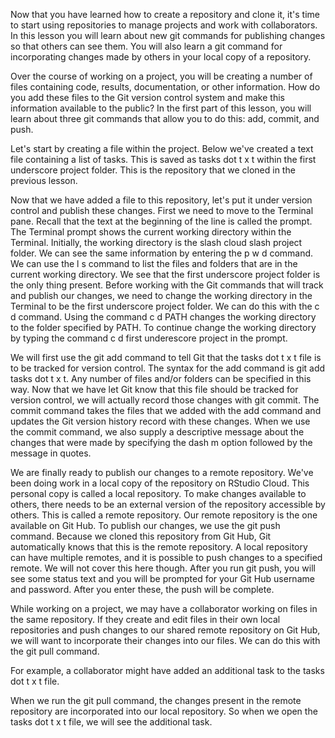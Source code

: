 Now that you have learned how to create a repository and clone it, it's time to start using repositories to manage projects and work with collaborators. In this lesson you will learn about new git commands for publishing changes so that others can see them. You will also learn a git command for incorporating changes made by others in your local copy of a repository.

Over the course of working on a project, you will be creating a number of files containing code, results, documentation, or other information. How do you add these files to the Git version control system and make this information available to the public? In the first part of this lesson, you will learn about three git commands that allow you to do this: add, commit, and push.

Let's start by creating a file within the project. Below we've created a text file containing a list of tasks. This is saved as tasks dot t x t within the first underscore project folder. This is the repository that we cloned in the previous lesson.

Now that we have added a file to this repository, let's put it under version control and publish these changes. First we need to move to the Terminal pane. Recall that the text at the beginning of the line is called the prompt. The Terminal prompt shows the current working directory within the Terminal. Initially, the working directory is the slash cloud slash project folder. We can see the same information by entering the p w d command. We can use the l s command to list the files and folders that are in the current working directory. We see that the first underscore project folder is the only thing present. Before working with the Git commands that will track and publish our changes, we need to change the working directory in the Terminal to be the first underscore project folder. We can do this with the c d command. Using the command c d PATH changes the working directory to the folder specified by PATH. To continue change the working directory by typing the command c d first underescore project in the prompt.

We will first use the git add command to tell Git that the tasks dot t x t file is to be tracked for version control. The syntax for the add command is git add tasks dot t x t. Any number of files and/or folders can be specified in this way. Now that we have let Git know that this file should be tracked for version control, we will actually record those changes with git commit. The commit command takes the files that we added with the add command and updates the Git version history record with these changes. When we use the commit command, we also supply a descriptive message about the changes that were made by specifying the dash m option followed by the message in quotes.

We are finally ready to publish our changes to a remote repository. We've been doing work in a local copy of the repository on RStudio Cloud. This personal copy is called a local repository. To make changes available to others, there needs to be an external version of the repository accessible by others. This is called a remote repository. Our remote repository is the one available on Git Hub. To publish our changes, we use the git push command. Because we cloned this repository from Git Hub, Git automatically knows that this is the remote repository. A local repository can have multiple remotes, and it is possible to push changes to a specified remote. We will not cover this here though. After you run git push, you will see some status text and you will be prompted for your Git Hub username and password. After you enter these, the push will be complete.

While working on a project, we may have a collaborator working on files in the same repository. If they create and edit files in their own local repositories and push changes to our shared remote repository on Git Hub, we will want to incorporate their changes into our files. We can do this with the git pull command.

For example, a collaborator might have added an additional task to the tasks dot t x t file.

When we run the git pull command, the changes present in the remote repository are incorporated into our local repository. So when we open the tasks dot t x t file, we will see the additional task.
